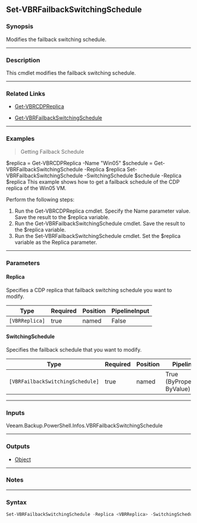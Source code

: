 Set-VBRFailbackSwitchingSchedule
--------------------------------

### Synopsis
Modifies the failback switching schedule.

---

### Description

This cmdlet modifies the failback switching schedule.

---

### Related Links
* [Get-VBRCDPReplica](Get-VBRCDPReplica)

* [Get-VBRFailbackSwitchingSchedule](Get-VBRFailbackSwitchingSchedule)

---

### Examples
> Getting Failback Schedule

$replica = Get-VBRCDPReplica -Name "Win05"
$schedule = Get-VBRFailbackSwitchingSchedule -Replica $replica
Set-VBRFailbackSwitchingSchedule -SwitchingSchedule $schedule -Replica $replica
This example shows how to get a failback schedule of the CDP replica of the Win05 VM.

Perform the following steps:
1. Run the Get-VBRCDPReplica cmdlet. Specify the Name parameter value. Save the result to the $replica variable.
2. Run the Get-VBRFailbackSwitchingSchedule cmdlet. Save the result to the $replica variable.
3. Run the Set-VBRFailbackSwitchingSchedule cmdlet. Set the $replica variable as the Replica parameter.

---

### Parameters
#### **Replica**
Specifies a CDP replica that failback switching schedule you want to modify.

|Type          |Required|Position|PipelineInput|
|--------------|--------|--------|-------------|
|`[VBRReplica]`|true    |named   |False        |

#### **SwitchingSchedule**
Specifies the failback schedule that you want to modify.

|Type                            |Required|Position|PipelineInput                 |
|--------------------------------|--------|--------|------------------------------|
|`[VBRFailbackSwitchingSchedule]`|true    |named   |True (ByPropertyName, ByValue)|

---

### Inputs
Veeam.Backup.PowerShell.Infos.VBRFailbackSwitchingSchedule

---

### Outputs
* [Object](https://learn.microsoft.com/en-us/dotnet/api/System.Object)

---

### Notes

---

### Syntax
```PowerShell
Set-VBRFailbackSwitchingSchedule -Replica <VBRReplica> -SwitchingSchedule <VBRFailbackSwitchingSchedule> [<CommonParameters>]
```
